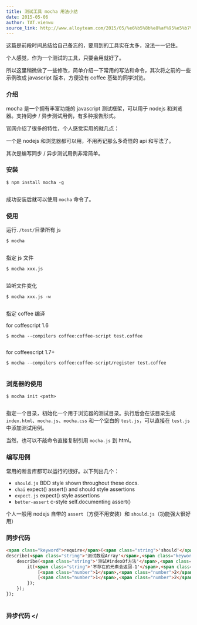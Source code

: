 ```yaml
---
title: 测试工具 mocha 用法小结
date: 2015-05-06
author: TAT.vienwu
source_link: http://www.alloyteam.com/2015/05/%e6%b5%8b%e8%af%95%e5%b7%a5%e5%85%b7mocha%e7%94%a8%e6%b3%95%e5%b0%8f%e7%bb%93/
---
```


<!-- {% raw %} - for jekyll -->

这篇是前段时间总结给自己备忘的，要用到的工具实在太多，没法一一记住。

个人感觉，作为一个测试的工具，只要会用就好了。

所以这里稍微做了一些修改，简单介绍一下常用的写法和命令，其次将之前的一些示例改成 javascript 版本，方便没有 coffee 基础的同学浏览。

### 介绍

mocha 是一个拥有丰富功能的 javascript 测试框架，可以用于 nodejs 和浏览器。支持同步 / 异步测试用例，有多种报告形式。

官网介绍了很多的特性，个人感觉实用的就几点：

一个是 nodejs 和浏览器都可以用，不用再记那么多奇怪的 api 和写法了。

其次是编写同步 / 异步测试用例非常简单。

### 安装

    $ npm install mocha -g
     

成功安装后就可以使用 `mocha` 命令了。

### 使用

运行`./test/`目录所有 js

    $ mocha
     

指定 js 文件

    $ mocha xxx.js
     

监听文件变化

    $ mocha xxx.js -w
     

指定 coffee 编译

for coffescript 1.6

    $ mocha --compilers coffee:coffee-script test.coffee
     

for coffeescript 1.7+

    $ mocha --compilers coffee:coffee-script/register test.coffee
     

### 浏览器的使用

    $ mocha init <path>
     

指定一个目录，初始化一个用于浏览器的测试目录。执行后会在该目录生成 `index.html`、`mocha.js`、`mocha.css` 和一个空白的 `test.js`，可以直接在 `test.js` 中添加测试用例。

当然，也可以不敲命令直接复制引用 `mocha.js` 到 html。

### 编写用例

常用的断言库都可以运行的很好。以下列出几个：

-   `should.js` BDD style shown throughout these docs.
-   `chai` expect() assert() and should style assertions
-   `expect.js` expect() style assertions
-   `better-assert` c-style self.documenting assert()

个人一般用 nodejs 自带的 `assert`（方便不用安装）和 `should.js`（功能强大很好用）

### 同步代码

```html
<span class="keyword">require</span>(<span class="string">'should'</span>);
describe(<span class="string">'测试数组Array'</span>,<span class="keyword">function</span>(){
    describe(<span class="string">'测试#indexOf方法'</span>,<span class="keyword">function</span>(){
        it(<span class="string">'不存在的元素会返回-1'</span>,<span class="keyword">function</span>(){
            [<span class="number">1</span>,<span class="number">2</span>,<span class="number">3</span>].indexOf(<span class="number">5</span>).should.equal(-<span class="number">1</span>);
            [<span class="number">1</span>,<span class="number">2</span>,<span class="number">3</span>].indexOf(<span class="number">0</span>).should.equal(-<span class="number">1</span>);
        });
    });
});
 
```

### 异步代码 &lt;/


<!-- {% endraw %} - for jekyll -->